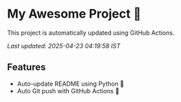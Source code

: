 # My Awesome Project 🚀

This project is automatically updated using GitHub Actions.

_Last updated: 2025-04-23 04:19:58 IST_

## Features
- Auto-update README using Python 🐍
- Auto Git push with GitHub Actions 🤖
